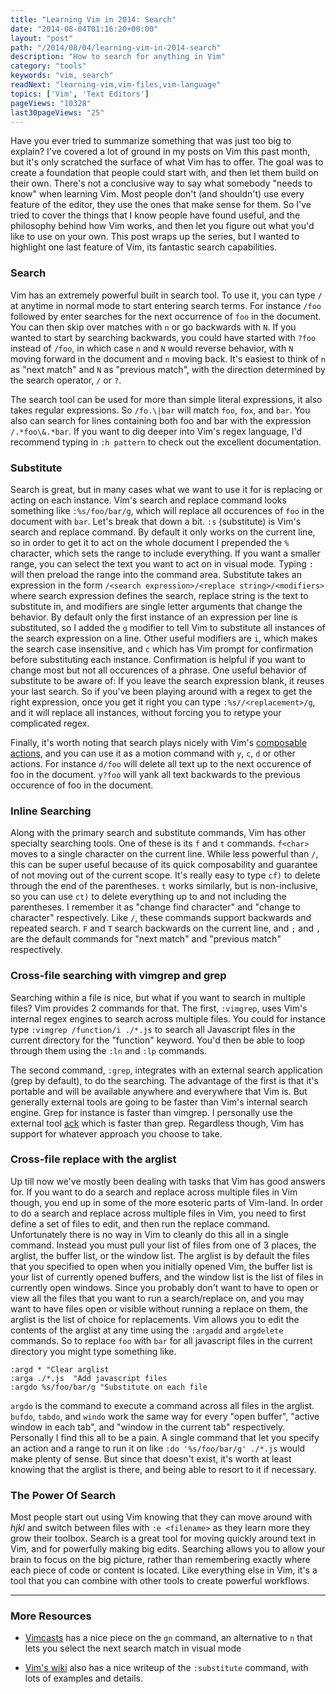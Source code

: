 ```yaml
---
title: "Learning Vim in 2014: Search"
date: "2014-08-04T01:16:20+00:00"
layout: "post"
path: "/2014/08/04/learning-vim-in-2014-search"
description: "How to search for anything in Vim"
category: "tools"
keywords: "vim, search"
readNext: "learning-vim,vim-files,vim-language"
topics: ['Vim', 'Text Editors']
pageViews: "10328"
last30pageViews: "25"
---
```


Have you ever tried to summarize something that was just too big to explain?  I've covered a lot of ground in my posts on Vim this past month, but it's only scratched the surface of what Vim has to offer.  The goal was to create a foundation that people could start with, and then let them build on their own. There's not a conclusive way to say what somebody "needs to know" when learning Vim.  Most people don't (and shouldn't) use every feature of the editor, they use the ones that make sense for them.  So I've tried to cover the things that I know people have found useful, and the philosophy behind how Vim works, and then let you figure out what you'd like to use on your own.  This post wraps up the series, but I wanted to highlight one last feature of Vim, its fantastic search capabilities.

### Search

Vim has an extremely powerful built in search tool.  To use it, you can type `/` at anytime in normal mode to start entering search terms.  For instance `/foo` followed by enter searches for the next occurrence of `foo` in the document.  You can then skip over matches with `n` or go backwards with `N`.  If you wanted to start by searching backwards, you could have started with `?foo` instead of `/foo`, in which case `n` and `N` would reverse behavior, with `N` moving forward in the document and `n` moving back.  It's easiest to think of `n` as "next match" and `N` as "previous match", with the direction determined by the search operator, `/` or `?`.

The search tool can be used for more than simple literal expressions, it also takes regular expressions.  So `/fo.\|bar` will match `foo`, `fox`, and `bar`.  You also can search for lines containing both foo and bar with the expression `/.*foo\&.*bar`.  If you want to dig deeper into Vim's regex language, I'd recommend typing in `:h pattern` to check out the excellent documentation.

### Substitute

Search is great, but in many cases what we want to use it for is replacing or acting on each instance.  Vim's search and replace command looks something like `:%s/foo/bar/g`, which will replace all occurences of `foo` in the document with `bar`.  Let's break that down a bit.  `:s` (substitute) is Vim's search and replace command.  By default it only works on the current line, so in order to get it to act on the whole document I prepended the `%` character, which sets the range to include everything.  If you want a smaller range, you can select the text you want to act on in visual mode. Typing `:` will then preload the range into the command area.  Substitute takes an expression in the form `/<search expression>/<replace string>/<modifiers>`  where search expression defines the search, replace string is the text to substitute in, and modifiers are single letter arguments that change the behavior.  By default only the first instance of an expression per line is substituted, so I added the `g` modifier to tell Vim to substitute all instances of the search expression on a line.  Other useful modifiers are `i`, which makes the search case insensitive, and `c` which has Vim prompt for confirmation before substituting each instance. Confirmation is helpful if you want to change most but not all occurences of a phrase. One useful behavior of substitute to be aware of: If you leave the search expression blank, it reuses your last search.  So if you've been playing around with a regex to get the right expression, once you get it right you can type `:%s//<replacement>/g`, and it will replace all instances, without forcing you to retype your complicated regex.

Finally, it's worth noting that search plays nicely with Vim's [composable actions][vimaslanguage], and you can use it as a motion command with `y`, `c`, `d` or other actions.  For instance `d/foo` will delete all text up to the next occurence of foo in the document. `y?foo` will yank all text backwards to the previous occurence of foo in the document.

### Inline Searching

Along with the primary search and substitute commands, Vim has other specialty searching tools.  One of these is its `f` and `t` commands. `f<char>` moves to a single character on the current line.  While less powerful than `/`, this can be super useful because of its quick composability and guarantee of not moving out of the current scope.  It's really easy to type `cf)` to delete through the end of the parentheses.  `t` works similarly, but is non-inclusive, so you can use `ct)` to delete everything up to and not including the parentheses.  I remember it as "change find character" and "change to character" respectively.  Like `/`, these commands support backwards and repeated search.  `F` and `T` search backwards on the current line, and `;` and `,` are the default commands for "next match" and "previous match" respectively.

### Cross-file searching with vimgrep and grep

Searching within a file is nice, but what if you want to search in multiple files?  Vim provides 2 commands for that.  The first, `:vimgrep`, uses Vim's internal regex engines to search across multiple files. You could for instance type `:vimgrep /function/i ./*.js` to search all Javascript files in the current directory for the "function" keyword.  You'd then be able to loop through them using the `:ln` and `:lp` commands.

The second command, `:grep`, integrates with an external search application (grep by default), to do the searching.  The advantage of the first is that it's portable and will be available anywhere and everywhere that Vim is.  But generally external tools are going to be faster than Vim's internal search engine.  Grep for instance is faster than vimgrep.  I personally use the external tool [ack][ack] which is faster than grep.  Regardless though, Vim has support for whatever approach you choose to take.

### Cross-file replace with the arglist

Up till now we've mostly been dealing with tasks that Vim has good answers for.  If you want to do a search and replace across multiple files in Vim though, you end up in some of the more esoteric parts of Vim-land.  In order to do a search and replace across multiple files in Vim, you need to first define a set of files to edit, and then run the replace command.  Unfortunately there is no way in Vim to cleanly do this all in a single command.  Instead you must pull your list of files from one of 3 places, the arglist, the buffer list, or the window list.  The arglist is by default the files that you specified to open when you initially opened Vim, the buffer list is your list of currently opened buffers, and the window list is the list of files in currently open windows.  Since you probably don't want to have to open or view all the files that you want to run a search/replace on, and you may want to have files open or visible without running a replace on them, the arglist is the list of choice for replacements.  Vim allows you to edit the contents of the arglist at any time using the `:argadd` and `argdelete` commands.  So to replace `foo` with `bar` for all javascript files in the current directory you might type something like.

```vimscript
:argd * "Clear arglist
:arga ./*.js  "Add javascript files
:argdo %s/foo/bar/g "Substitute on each file
```

`argdo` is the command to execute a command across all files in the arglist.  `bufdo`, `tabdo`, and `windo` work the same way for every "open buffer", "active window in each tab", and "window in the current tab" respectively. Personally I find this all to be a pain.  A single command that let you specify an action and a range to run it on like `:do '%s/foo/bar/g' ./*.js` would make plenty of sense.  But since that doesn't exist, it's worth at least knowing that the arglist is there, and being able to resort to it if necessary.

### The Power Of Search

Most people start out using Vim knowing that they can move around with *hjkl* and switch between files with `:e <filename>` as they learn more they grow their toolbox. Search is a great tool for moving quickly around text in Vim, and for powerfully making big edits.  Searching allows you to allow your brain to focus on the big picture, rather than remembering exactly where each piece of code or content is located. Like everything else in Vim, it's a tool that you can combine with other tools to create powerful workflows.

---



### More Resources

- [Vimcasts](http://vimcasts.org/episodes/operating-on-search-matches-using-gn/) has a nice piece on the `gn` command, an alternative to `n` that lets you select the next search match in visual mode

- [Vim's wiki](http://vim.wikia.com/wiki/Search_and_replace) also has a nice writeup of the `:substitute` command, with lots of examples and details.




[vim2014]: http://benmccormick.org/tag/learning-vim-in-2014/
[vimaslanguage]:http://benmccormick.org/2014/07/02/learning-vim-in-2014-vim-as-language/
[ack]: http://beyondgrep.com/
